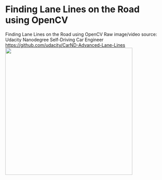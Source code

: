 # Finding Lane Lines on the Road using OpenCV
Finding Lane Lines on the Road using OpenCV
Raw image/video source: Udacity Nanodegree Self-Driving Car Engineer https://github.com/udacity/CarND-Advanced-Lane-Lines
<img height="400" src="sample_output.gif">

